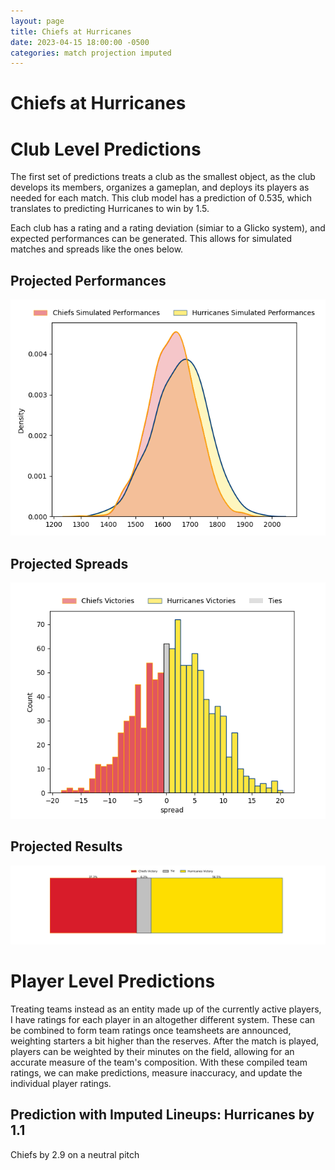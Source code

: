 ```yaml
---  
layout: page  
title: Chiefs at Hurricanes  
date: 2023-04-15 18:00:00 -0500  
categories: match projection imputed  
---
```

# Chiefs at Hurricanes

# Club Level Predictions


The first set of predictions treats a club as the smallest object, as the club develops its members, organizes a gameplan, and deploys its players as needed for each match. This club model has a prediction of 0.535, which translates to predicting Hurricanes to win by 1.5.

Each club has a rating and a rating deviation (simiar to a Glicko system), and expected performances can be generated. This allows for simulated matches and spreads like the ones below.
## Projected Performances


![Projected Performances](plots/performances_2023-04-15-Hurricanes-Chiefs.png)
## Projected Spreads


![Projected Spreads](plots/spreads_2023-04-15-Hurricanes-Chiefs.png)
## Projected Results


![Projected Results](plots/resultbar_2023-04-15-Hurricanes-Chiefs.png)
# Player Level Predictions


Treating teams instead as an entity made up of the currently active players, I have ratings for each player in an altogether different system. These can be combined to form team ratings once teamsheets are announced, weighting starters a bit higher than the reserves. After the match is played, players can be weighted by their minutes on the field, allowing for an accurate measure of the team's composition. With these compiled team ratings, we can make predictions, measure inaccuracy, and update the individual player ratings.
## Prediction with Imputed Lineups: Hurricanes by 1.1


Chiefs by 2.9 on a neutral pitch

